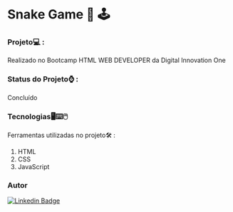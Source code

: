 # Snake Game 🐍 🕹️

### Projeto💻 :
 Realizado no Bootcamp HTML WEB DEVELOPER da Digital Innovation One

### Status do Projeto⌚ : 
Concluído

### Tecnologias🖥️⌨️🖱️
Ferramentas utilizadas no projeto🛠️ :
1. HTML
2. CSS
3. JavaScript

### Autor
[![Linkedin Badge](https://img.shields.io/badge/-LinkedIn-blue?style=flat-square&logo=Linkedin&logoColor=white&link=https://www.linkedin.com/in/fagnerpsantos/)](https://www.linkedin.com/in/igor-cruz-ti/)
